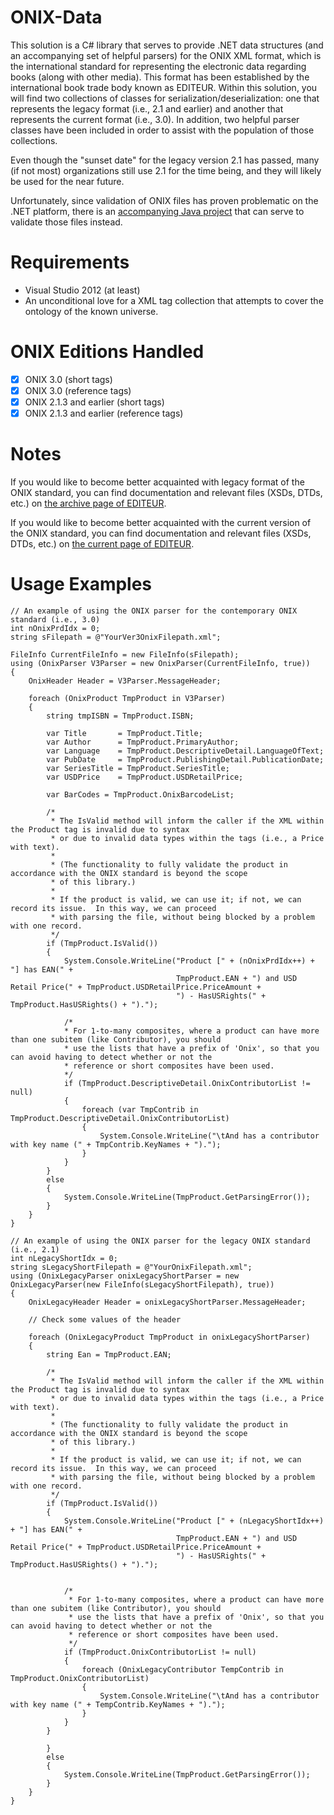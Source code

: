 # ONIX-Data
This solution is a C# library that serves to provide .NET data structures (and an accompanying set of helpful parsers) for the ONIX XML format, which is the international standard for representing the electronic data regarding books (along with other media).  This format has been established by the international book trade body known as EDITEUR.  Within this solution, you will find two collections of classes for serialization/deserialization: one that represents the legacy format (i.e., 2.1 and earlier) and another that represents the current format (i.e., 3.0).  In addition, two helpful parser classes have been included in order to assist with the population of those collections.

Even though the "sunset date" for the legacy version 2.1 has passed, many (if not most) organizations still use 2.1 for the time being, and they will likely be used for the near future.

Unfortunately, since validation of ONIX files has proven problematic on the .NET platform, there is an <a target="_blank" href="https://github.com/jaerith/ONIX-Validator">accompanying Java project</a> that can serve to validate those files instead.

# Requirements
* Visual Studio 2012 (at least)
* An unconditional love for a XML tag collection that attempts to cover the ontology of the known universe.

# ONIX Editions Handled
* [x] ONIX 3.0 (short tags)
* [x] ONIX 3.0 (reference tags)
* [x] ONIX 2.1.3 and earlier (short tags)
* [x] ONIX 2.1.3 and earlier (reference tags)

# Notes

If you would like to become better acquainted with legacy format of the ONIX standard, you can find documentation and relevant files (XSDs, DTDs, etc.) on <a target="_blank" href="http://www.editeur.org/15/Archived-Previous-Releases/">the archive page of EDITEUR</a>.

If you would like to become better acquainted with the current version of the ONIX standard, you can find documentation and relevant files (XSDs, DTDs, etc.) on <a target="_blank" href="http://www.editeur.org/93/Release-3.0-Downloads/">the current page of EDITEUR</a>.

# Usage Examples

    // An example of using the ONIX parser for the contemporary ONIX standard (i.e., 3.0)
    int nOnixPrdIdx = 0;
    string sFilepath = @"YourVer3OnixFilepath.xml";

    FileInfo CurrentFileInfo = new FileInfo(sFilepath);
    using (OnixParser V3Parser = new OnixParser(CurrentFileInfo, true))
    {
        OnixHeader Header = V3Parser.MessageHeader;

        foreach (OnixProduct TmpProduct in V3Parser)
        {
            string tmpISBN = TmpProduct.ISBN;

            var Title       = TmpProduct.Title;
            var Author      = TmpProduct.PrimaryAuthor;
            var Language    = TmpProduct.DescriptiveDetail.LanguageOfText;
            var PubDate     = TmpProduct.PublishingDetail.PublicationDate;
            var SeriesTitle = TmpProduct.SeriesTitle;
            var USDPrice    = TmpProduct.USDRetailPrice;

            var BarCodes = TmpProduct.OnixBarcodeList;

            /*
             * The IsValid method will inform the caller if the XML within the Product tag is invalid due to syntax
             * or due to invalid data types within the tags (i.e., a Price with text).
             *
             * (The functionality to fully validate the product in accordance with the ONIX standard is beyond the scope
             * of this library.)
             *
             * If the product is valid, we can use it; if not, we can record its issue.  In this way, we can proceed 
             * with parsing the file, without being blocked by a problem with one record.
             */
            if (TmpProduct.IsValid())
            {
                System.Console.WriteLine("Product [" + (nOnixPrdIdx++) + "] has EAN(" +
                                         TmpProduct.EAN + ") and USD Retail Price(" + TmpProduct.USDRetailPrice.PriceAmount +
                                         ") - HasUSRights(" + TmpProduct.HasUSRights() + ").");
                                         
                /*
                * For 1-to-many composites, where a product can have more than one subitem (like Contributor), you should
                * use the lists that have a prefix of 'Onix', so that you can avoid having to detect whether or not the
                * reference or short composites have been used.
                */
                if (TmpProduct.DescriptiveDetail.OnixContributorList != null)
                {
                    foreach (var TmpContrib in TmpProduct.DescriptiveDetail.OnixContributorList)
                    {
                        System.Console.WriteLine("\tAnd has a contributor with key name (" + TmpContrib.KeyNames + ").");
                    }
                }                                         
            }
            else
            {
                System.Console.WriteLine(TmpProduct.GetParsingError());
            }
        }
    }

    // An example of using the ONIX parser for the legacy ONIX standard (i.e., 2.1)
    int nLegacyShortIdx = 0;
    string sLegacyShortFilepath = @"YourOnixFilepath.xml";
    using (OnixLegacyParser onixLegacyShortParser = new OnixLegacyParser(new FileInfo(sLegacyShortFilepath), true))
    {
        OnixLegacyHeader Header = onixLegacyShortParser.MessageHeader;

        // Check some values of the header
    
        foreach (OnixLegacyProduct TmpProduct in onixLegacyShortParser)
        {
            string Ean = TmpProduct.EAN;

            /*
             * The IsValid method will inform the caller if the XML within the Product tag is invalid due to syntax
             * or due to invalid data types within the tags (i.e., a Price with text).
             *
             * (The functionality to fully validate the product in accordance with the ONIX standard is beyond the scope
             * of this library.)
             *
             * If the product is valid, we can use it; if not, we can record its issue.  In this way, we can proceed 
             * with parsing the file, without being blocked by a problem with one record.
             */
            if (TmpProduct.IsValid())
            {
                System.Console.WriteLine("Product [" + (nLegacyShortIdx++) + "] has EAN(" +
                                         TmpProduct.EAN + ") and USD Retail Price(" + TmpProduct.USDRetailPrice.PriceAmount +
                                         ") - HasUSRights(" + TmpProduct.HasUSRights() + ").");
                                         

                /*
                 * For 1-to-many composites, where a product can have more than one subitem (like Contributor), you should
                 * use the lists that have a prefix of 'Onix', so that you can avoid having to detect whether or not the
                 * reference or short composites have been used.
                 */
                if (TmpProduct.OnixContributorList != null)
                {
                    foreach (OnixLegacyContributor TempContrib in TmpProduct.OnixContributorList)
                    {
                        System.Console.WriteLine("\tAnd has a contributor with key name (" + TempContrib.KeyNames + ")."); 
                    }
                }
            }

            }
            else
            {
                System.Console.WriteLine(TmpProduct.GetParsingError());
            }
        }
    }
